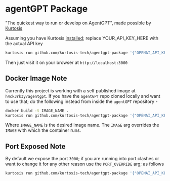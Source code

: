 # agentGPT Package

"The quickest way to run or develop on AgentGPT", made possible by [Kurtosis](https://github.com/kurtosis-tech/kurtosis)

Assuming you have Kurtosis [installed](https://docs.kurtosis.com/install/); replace YOUR_API_KEY_HERE with the actual API key

```bash
kurtosis run github.com/kurtosis-tech/agentgpt-package '{"OPENAI_API_KEY": "YOUR_API_KEY_HERE"}'
```

Then just visit it on your browser at `http://localhost:3000`

## Docker Image Note

Currently this project is working with a self published image at `h4ck3rk3y/agentgpt`. If you have the `agentGPT` repo cloned locally and want to use that; do the following instead from inside the `agentGPT` repository -

```bash
docker build -t IMAGE_NAME .
kurtosis run github.com/kurtosis-tech/agentgpt-package '{"OPENAI_API_KEY": "YOUR_API_KEY_HERE", "IMAGE": "IMAGE_NAME"}'
```

Where `IMAGE_NAME` is the desired image name. The `IMAGE` arg overrides the `IMAGE` with which the container runs.


## Port Exposed Note

By default we expose the port `3000`; if you are running into port clashes or want to change it for any other reason use the `PORT_OVERRIDE` arg; as follows

```bash
kurtosis run github.com/kurtosis-tech/agentgpt-package '{"OPENAI_API_KEY": "YOUR_API_KEY_HERE", "PORT_OVERRIDE": 3030}'
```